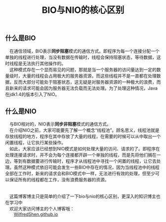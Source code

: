 ﻿---
layout: post
title: BIO与NIO的核心区别
tags: communication BIO NIO
categories: tech-communication
---

## 什么是BIO
&emsp;在通信领域，BIO表示**同步阻塞**模式的通信方式。即程序为每一个连接分配一个单独的线程进行处理，当没有数据在传输时，线程会保持阻塞状态，等待数据，这时线程是无法执行其他操作的。<br/>
&emsp;这种模式存在一个显而易见的问题，那就是当一个服务器的访问量达到一定的数量级时，大量的线程会占用极大的服务器资源，而这些线程并不是一直都在处理数据，反而大部分可能处于阻塞状态，这无疑是对服务器资源的一种极大的浪费，而且新来的请求可能会因为服务器无法负载而无法处理。为了处理这种情况，Java在jdk1.4的版本引入了NIO。<br/>

## 什么是NIO
&emsp;与BIO相对的，NIO表示**同步非阻塞**模式的通信方式。<br/>
&emsp;在介绍NIO之前，大家可能要先了解一个概念“线程池”。顾名思义，线程池就是存放线程的地方，程序在其中存放了大量的线程，在需要的时候可以从中取出一个闲置线程，让它执行某些操作。<br/>
&emsp;如此，大家应该已经想到NIO模式是如何处理大量的访问、请求的了。即程序在处理连接请求时，并不会为每个连接都开辟一个单独的线程，而是先将他们搁在一边，等到有数据要进行传输时，程序才从线程池中寻找一个闲置的线程，让它去处理。虽然这种模式依旧可能会发生一些BIO中存在的情况，因为当线程池中的线程全部在工作时，新来的请求会和BIO模式中一样，无法进行有效的处理，但至少可以保证所有的线程都在工作，没有浪费服务器的资源。<br/>
<br/><br/>
&emsp;这篇博客博主只是简单的介绍了一下bio与nio的核心区别，更深入的知识博主也在学习中<br/>
&emsp;欢迎大家访问博主的个人博客哦：<br/>
&emsp;&emsp;[WilfredShen.github.io](https://WilfredShen.github.io)<br/>
